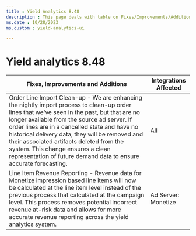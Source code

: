 ```yaml
---
title : Yield Analytics 8.48
description : This page deals with table on Fixes/Improvements/Additions and Integrations Affected (Version 8.48).
ms.date : 10/28/2023
ms.custom : yield-analytics-ui

---
```



# Yield analytics 8.48

| Fixes, Improvements and Additions                                                                                                                                                                                                                                                                                                                                                                                                                       | Integrations Affected |
|---------------------------------------------------------------------------------------------------------------------------------------------------------------------------------------------------------------------------------------------------------------------------------------------------------------------------------------------------------------------------------------------------------------------------------------------------------|-----------------------|
| Order Line Import Clean-up - We are enhancing the nightly import process to clean-up order lines that we've seen in the past, but that are no longer available from the source ad server.  If order lines are in a cancelled state and have no historical delivery data, they will be removed and their associated artifacts deleted from the system.  This change ensures a clean representation of future demand data to ensure accurate forecasting. | All                   |
| Line Item Revenue Reporting - Revenue data for Monetize impression based line items will now be calculated at the line item level instead of the previous process that calculated at the campaign level.  This process removes potential incorrect revenue at-risk data and allows for more accurate revenue reporting across the yield analytics system.                                                                                               | Ad Server: Monetize   |
